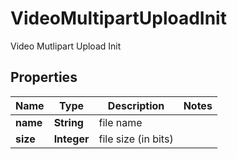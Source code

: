 

# VideoMultipartUploadInit

Video Mutlipart Upload Init

## Properties

| Name | Type | Description | Notes |
|------------ | ------------- | ------------- | -------------|
|**name** | **String** | file name |  |
|**size** | **Integer** | file size (in bits) |  |



